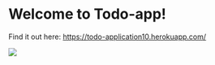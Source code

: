 # Welcome to Todo-app!

Find it out here: https://todo-application10.herokuapp.com/


![](https://i.ytimg.com/vi/6_zFLsW7z2E/maxresdefault.jpg)
